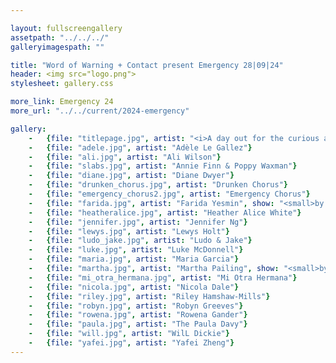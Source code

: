 ```yaml
---

layout: fullscreengallery
assetpath: "../../../"
galleryimagespath: ""

title: "Word of Warning + Contact present Emergency 28|09|24"
header: <img src="logo.png">
stylesheet: gallery.css

more_link: Emergency 24
more_url: "../../current/2024-emergency"

gallery:
    -   {file: "titlepage.jpg", artist: "<i>A day out for the curious at Contact, Sat 28 Sep 2024</i> · Shannon Mulvey"}
    -   {file: "adele.jpg", artist: "Adèle Le Gallez"}
    -   {file: "ali.jpg", artist: "Ali Wilson"} 
    -   {file: "slabs.jpg", artist: "Annie Finn & Poppy Waxman"}
    -   {file: "diane.jpg", artist: "Diane Dwyer"} 
    -   {file: "drunken_chorus.jpg", artist: "Drunken Chorus"}
    -   {file: "emergency_chorus2.jpg", artist: "Emergency Chorus"} 
    -   {file: "farida.jpg", artist: "Farida Yesmin", show: "<small>by Giulia Casalini</small>"}
    -   {file: "heatheralice.jpg", artist: "Heather Alice White"}
    -   {file: "jennifer.jpg", artist: "Jennifer Ng"}
    -   {file: "lewys.jpg", artist: "Lewys Holt"}
    -   {file: "ludo_jake.jpg", artist: "Ludo & Jake"}
    -   {file: "luke.jpg", artist: "Luke McDonnell"}
    -   {file: "maria.jpg", artist: "Maria Garcia"}
    -   {file: "martha.jpg", artist: "Martha Pailing", show: "<small>by Garry Cook</small>"}
    -   {file: "mi_otra_hermana.jpg", artist: "Mi Otra Hermana"}
    -   {file: "nicola.jpg", artist: "Nicola Dale"}
    -   {file: "riley.jpg", artist: "Riley Hamshaw-Mills"}
    -   {file: "robyn.jpg", artist: "Robyn Greeves"}
    -   {file: "rowena.jpg", artist: "Rowena Gander"}
    -   {file: "paula.jpg", artist: "The Paula Davy"}
    -   {file: "will.jpg", artist: "WilL Dickie"} 
    -   {file: "yafei.jpg", artist: "Yafei Zheng"}
---
```

